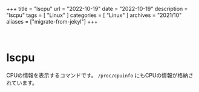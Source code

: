 +++
title = "lscpu"
url = "2022-10-19"
date = "2022-10-19"
description = "lscpu"
tags = [
  "Linux"
]
categories = [
  "Linux"
]
archives = "2021/10"
aliases = ["migrate-from-jekyl"]
+++

<br>

# lscpu

CPUの情報を表示するコマンドです。
`/proc/cpuinfo` にもCPUの情報が格納されています。

